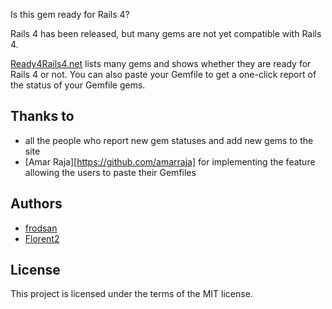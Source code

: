 Is this gem ready for Rails 4?

Rails 4 has been released, but many gems are not yet compatible with Rails 4.

[Ready4Rails4.net](http://ready4rails4.net) lists many gems and shows whether they are ready
for Rails 4 or not. You can also paste your Gemfile to get a one-click report
of the status of your Gemfile gems.

## Thanks to

* all the people who report new gem statuses and add new gems to the site
* [Amar Raja][https://github.com/amarraja] for implementing the feature allowing the users to paste their Gemfiles

## Authors

* [frodsan](https://github.com/frodsan)
* [Florent2](https://github.com/Florent2)

## License

This project is licensed under the terms of the MIT license.
